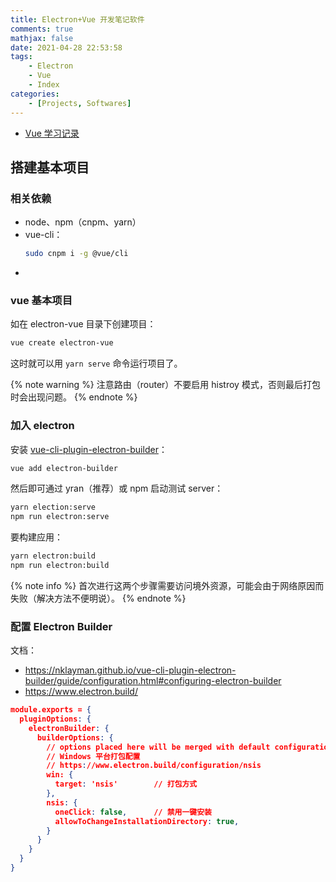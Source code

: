 ```yaml
---
title: Electron+Vue 开发笔记软件
comments: true
mathjax: false
date: 2021-04-28 22:53:58
tags:
    - Electron
    - Vue
    - Index
categories:
    - [Projects, Softwares]
---
```


- <a href="{% post_path Vue-学习记录 %}">Vue 学习记录</a>

<!-- more -->

## 搭建基本项目

### 相关依赖

- node、npm（cnpm、yarn）
- vue-cli：
  ```bash
  sudo cnpm i -g @vue/cli
  ```
- 

### vue 基本项目

如在 electron-vue 目录下创建项目：
```bash
vue create electron-vue
```

这时就可以用 `yarn serve` 命令运行项目了。

{% note warning %}
注意路由（router）不要启用 histroy 模式，否则最后打包时会出现问题。
{% endnote %}

### 加入 electron

安装 [vue-cli-plugin-electron-builder](https://nklayman.github.io/vue-cli-plugin-electron-builder/)：

```bash
vue add electron-builder
```

然后即可通过 yran（推荐）或 npm 启动测试 server：

```bash
yarn election:serve
npm run electron:serve
```

要构建应用：

```bash
yarn electron:build
npm run electron:build
```

{% note info %}
首次进行这两个步骤需要访问境外资源，可能会由于网络原因而失败（解决方法不便明说）。
{% endnote %}

### 配置 Electron Builder

文档：
- https://nklayman.github.io/vue-cli-plugin-electron-builder/guide/configuration.html#configuring-electron-builder
- https://www.electron.build/

```json "vue.config.js"
module.exports = {
  pluginOptions: {
    electronBuilder: {
      builderOptions: {
        // options placed here will be merged with default configuration and passed to electron-builder
        // Windows 平台打包配置
        // https://www.electron.build/configuration/nsis
        win: {
          target: 'nsis'        // 打包方式
        },
        nsis: {
          oneClick: false,      // 禁用一键安装
          allowToChangeInstallationDirectory: true,
        }
      }
    }
  }
}
```

